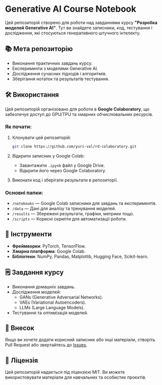 # Generative AI Course Notebook

Цей репозиторій створено для роботи над завданнями курсу **"Розробка моделей Generative AI"**. Тут ви знайдете записники, код, тестування і дослідження, які стосуються генеративного штучного інтелекту.

## 📚 Мета репозиторію
- Виконання практичних завдань курсу.
- Експерименти з моделями Generative AI.
- Дослідження сучасних підходів і алгоритмів.
- Зберігання нотаток та результатів тестування.

## 🛠️ Використання
Цей репозиторій організовано для роботи в **Google Colaboratory**, що забезпечує доступ до GPU/TPU та хмарних обчислювальних ресурсів.

### Як почати:
1. Клонувати цей репозиторій:
   ```bash
   git clone https://github.com/yuri-val/rd-colaboratory.git
   ```
2. Відкрити записник у Google Colab:
   - Завантажити `.ipynb` файл у Google Drive.
   - Відкрити його через Google Colaboratory.

3. Виконати код і зберігати результати в репозиторії.

### Основні папки:
- `/notebooks` — Google Colab записники для завдань та експериментів.
- `/data` — Дані для аналізу та тренування моделей.
- `/results` — Збережені результати, графіки, метрики тощо.
- `/scripts` — Корисні скрипти для автоматизації роботи.

## 🚀 Інструменти
- **Фреймворки**: PyTorch, TensorFlow.
- **Хмарна платформа**: Google Colab.
- **Бібліотеки**: NumPy, Pandas, Matplotlib, Hugging Face, Scikit-learn.

## 🗒️ Завдання курсу
- Виконання домашніх завдань.
- Дослідження моделей:
  - GANs (Generative Adversarial Networks).
  - VAEs (Variational Autoencoders).
  - LLMs (Large Language Models).
- Тестування та оптимізація моделей.

## 🤝 Внесок
Якщо ви хочете додати корисний записник або інші матеріали, створіть Pull Request або звертайтесь до [Issues](https://github.com/yuri-val/rd-colaboratory/issues).

## 📝 Ліцензія
Цей репозиторій надається під ліцензією MIT. Ви можете використовувати матеріали для навчальних та особистих проєктів.

